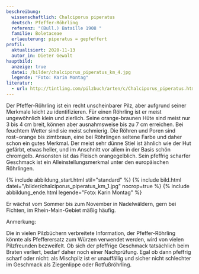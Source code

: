 ```yaml
---
beschreibung:
  wissenschaftlich: Chalciporus piperatus
  deutsch: Pfeffer-Röhrling
  referenz: "(Bull.) Bataille 1908 "
  familie: Boletaceae
  erlaeuterung: piperatus = gepfeffert
profil:
  aktualisiert: 2020-11-13
  autor_in: Dieter Gewalt
hauptbild:
  anzeige: true
  datei: /bilder/chalciporus_piperatus_km_4.jpg
  legende: "Foto: Karin Montag"
literatur:
  - url: http://tintling.com/pilzbuch/arten/c/Chalciporus_piperatus.html
---
```

Der Pfeffer-Röhrling ist ein recht unscheinbarer Pilz, aber aufgrund seiner Merkmale leicht zu identifizieren. Für einen Röhrling ist er meist ungewöhnlich klein und zierlich. Seine orange-braunen Hüte sind meist nur 3 bis 4 cm breit, können aber ausnahmsweise bis zu 7 cm erreichen. Bei feuchtem Wetter sind sie meist schmierig. Die Röhren und Poren sind rost¬orange bis zimtbraun, eine bei Röhrlingen seltene Farbe und daher schon ein gutes Merkmal. Der meist sehr dünne Stiel ist ähnlich wie der Hut gefärbt, etwas heller, und im Anschnitt vor allem in der Basis schön chromgelb. Ansonsten ist das Fleisch orangegelblich. Sein pfeffrig scharfer Geschmack ist ein Alleinstellungsmerkmal unter den europäischen Röhrlingen.

{% include abbildung_start.html stil="standard" %}
{% include bild.html datei="/bilder/chalciporus_piperatus_km_1.jpg" nocrop=true %}
{% include abbildung_ende.html legende="Foto: Karin Montag" %}

Er wächst vom Sommer bis zum November in Nadelwäldern, gern bei Fichten, im Rhein-Main-Gebiet mäßig häufig.  

Anmerkung:

Die in vielen Pilzbüchern verbreitete Information, der Pfeffer-Röhrling könnte als Pfefferersatz zum Würzen verwendet werden, wird von vielen Pilzfreunden bezweifelt. Ob sich der pfeffrige Geschmack tatsächlich beim Braten verliert, bedarf daher noch einer Nachprüfung. Egal ob dann pfeffrig scharf oder nicht: als Mischpilz ist er unauffällig und sicher nicht schlechter im Geschmack als Ziegenlippe oder Rotfußröhrling.